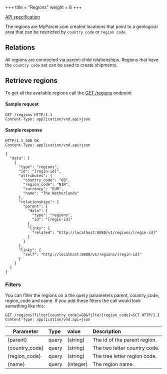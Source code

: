 +++
title = "Regions"
weight = 8
+++

<em class="fa fa-fw fa-file-text-o"></em>[API specification](https://docs.myparcel.com/api-specification#/Regions)

The regions are MyParcel.com created locations that point to a geological area that can be restricted by `country code` or `region code`.

## Relations
All regions are connected via parent-child relationships.
Regions that have the `country code` set can be used to create shipments.

## Retrieve regions
To get all the available regions call the [GET /regions](https://docs.myparcel.com/api-specification#/Carriers/get_carriers__carrier_id__contracts) endpoint

#### Sample request
```http
GET /regions HTTP/1.1
Content-Type: application/vnd.api+json
```

#### Sample response
```http
HTTP/1.1 200 OK
Content-Type: application/vnd.api+json

{
  "data": [
    {
      "type": "regions",
      "id": "[regin-id]",
      "attributes": {
        "country_code": "GB",
        "region_code": "NIR",
        "currency": "EUR",
        "name": "The Netherlands"
      },
      "relationships": {
        "parent": {
          "data": {
            "type": "regions",
            "id": "[regin-id]"
          },
          "links": {
            "related": "http://localhost:8080/v1/regions/[regin-id]"
          }
        }
      },
      "links": {
        "self": "http://localhost:8080/v1/regions/[regin-id]"
      }
    }
  ]
}
```

### Filters
You can filter the regions on a the query parameters parent, country_code, region_code and name.
If you add these filters the call would look something like this:

```http
GET /regions?filter[country_code]=GB&filter[region_code]=SCT HTTP/1.1
Content-Type: application/vnd.api+json
```

| Parameter         | Type  | value     | Description        |
| ----------------- |:----- |:--------- |:------------------ |
| {parent}          | query | (string)  | The id of the parent region.   |
| {country_code}    | query | (string)  | The two letter country code. |
| {region_code}     | query | (string)  | The tree letter region code. |
| {name}            | query | (integer) | The region name. |
